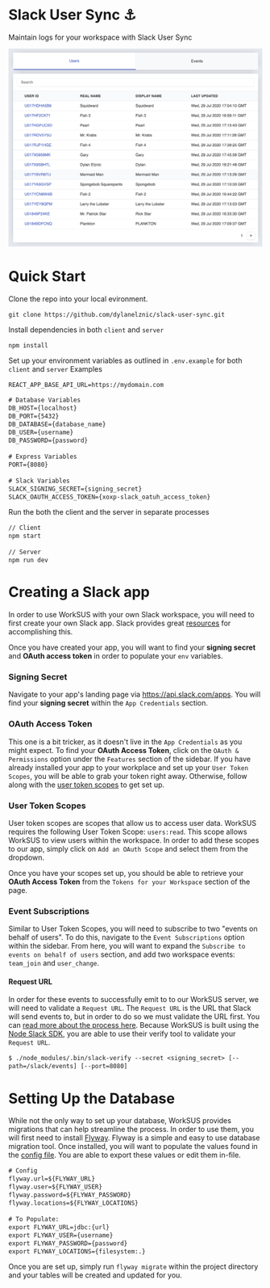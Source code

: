 # Slack User Sync ⚓️

Maintain logs for your workspace with Slack User Sync

<img src="https://raw.githubusercontent.com/dylanelznic/slack-user-sync/master/images/slack-user-sync-screenshot.png" width="800" />

# Quick Start

Clone the repo into your local evironment.

```
git clone https://github.com/dylanelznic/slack-user-sync.git
```

Install dependencies in both `client` and `server`

```
npm install
```

Set up your environment variables as outlined in `.env.example` for both `client` and `server`
Examples

```
REACT_APP_BASE_API_URL=https://mydomain.com
```

```
# Database Variables
DB_HOST={localhost}
DB_PORT={5432}
DB_DATABASE={database_name}
DB_USER={username}
DB_PASSWORD={password}

# Express Variables
PORT={8080}

# Slack Variables
SLACK_SIGNING_SECRET={signing_secret}
SLACK_OAUTH_ACCESS_TOKEN={xoxp-slack_oatuh_access_token}

```

Run the both the client and the server in separate processes

```
// Client
npm start

// Server
npm run dev
```

# Creating a Slack app

In order to use WorkSUS with your own Slack workspace, you will need to first create your own Slack app. Slack provides great [resources](https://api.slack.com/start/overview) for accomplishing this.

Once you have created your app, you will want to find your **signing secret** and **OAuth access token** in order to populate your `env` variables.

### Signing Secret

Navigate to your app's landing page via https://api.slack.com/apps. You will find your **signing secret** within the `App Credentials` section.

### OAuth Access Token

This one is a bit tricker, as it doesn't live in the `App Credentials` as you might expect. To find your **OAuth Access Token**, click on the `OAuth & Permissions` option under the `Features` section of the sidebar. If you have already installed your app to your workplace and set up your `User Token Scopes`, you will be able to grab your token right away. Otherwise, follow along with the [user token scopes](#user-token-scopes) to get set up.

### User Token Scopes

User token scopes are scopes that allow us to access user data. WorkSUS requires the following User Token Scope: `users:read`. This scope allows WorkSUS to view users within the workspace. In order to add these scopes to our app, simply click on `Add an OAuth Scope` and select them from the dropdown.

Once you have your scopes set up, you should be able to retrieve your **OAuth Access Token** from the `Tokens for your Workspace` section of the page.

### Event Subscriptions

Similar to User Token Scopes, you will need to subscribe to two "events on behalf of users". To do this, navigate to the `Event Subscriptions` option within the sidebar. From here, you will want to expand the `Subscribe to events on behalf of users` section, and add two workspace events: `team_join` and `user_change`.

#### Request URL

In order for these events to successfully emit to to our WorkSUS server, we will need to validate a `Request URL`. The `Request URL` is the URL that Slack will send events to, but in order to do so we must validate the URL first. You can [read more about the process here](https://api.slack.com/events/url_verification). Because WorkSUS is built using the [Node Slack SDK](https://slack.dev/node-slack-sdk/), you are able to use their verify tool to validate your `Request URL`.

```
$ ./node_modules/.bin/slack-verify --secret <signing_secret> [--path=/slack/events] [--port=8080]
```

# Setting Up the Database

While not the only way to set up your database, WorkSUS provides migrations that can help streamline the process. In order to use them, you will first need to install [Flyway](https://flywaydb.org/). Flyway is a simple and easy to use database migration tool. Once installed, you will want to populate the values found in the [config file](https://github.com/dylanelznic/slack-user-sync-server/blob/master/db/migrations/flyway.conf). You are able to export these values or edit them in-file.

```
# Config
flyway.url=${FLYWAY_URL}
flyway.user=${FLYWAY_USER}
flyway.password=${FLYWAY_PASSWORD}
flyway.locations=${FLYWAY_LOCATIONS}

# To Populate:
export FLYWAY_URL=jdbc:{url}
export FLYWAY_USER={username}
export FLYWAY_PASSWORD={password}
export FLYWAY_LOCATIONS={filesystem:.}
```

Once you are set up, simply run `flyway migrate` within the project directory and your tables will be created and updated for you.
